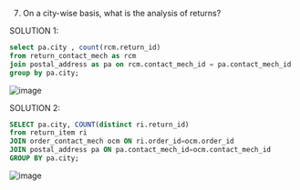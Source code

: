 7. On a city-wise basis, what is the analysis of returns?

SOLUTION 1:
```sql
select pa.city , count(rcm.return_id) 
from return_contact_mech as rcm
join postal_address as pa on rcm.contact_mech_id = pa.contact_mech_id
group by pa.city;
```
![image](https://github.com/dextro19/Training_Assignment/assets/157474091/a699c2a9-68c3-4c22-8cb9-415cfc059fdb)

SOLUTION 2:
```sql
SELECT pa.city, COUNT(distinct ri.return_id) 
from return_item ri 
JOIN order_contact_mech ocm ON ri.order_id=ocm.order_id
JOIN postal_address pa ON pa.contact_mech_id=ocm.contact_mech_id
GROUP BY pa.city;
```
![image](https://github.com/dextro19/Training_Assignment/assets/157474091/4ce7cac9-f239-49be-870e-5487cbfdf4cc)
